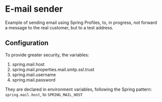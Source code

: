 # E-mail sender

Example of sending email using Spring Profiles, to, in progress, not forward a message to the real customer, but to a test address.

## Configuration

To provide greater security, the variables:

1. spring.mail.host
2. spring.mail.properties.mail.smtp.ssl.trust
3. spring.mail.username
4. spring.mail.password

They are declared in environment variables, following the Spring pattern: `spring.mail.host`, to `SPRING_MAIL_HOST`



